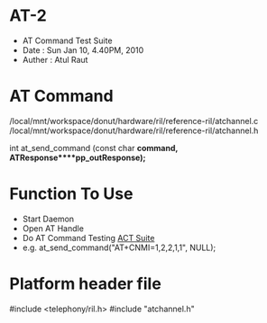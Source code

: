 # AT-2 #
  * AT Command Test Suite
  * Date   : Sun Jan 10, 4.40PM, 2010
  * Auther : Atul Raut

# AT Command #

/local/mnt/workspace/donut/hardware/ril/reference-ril/atchannel.c
/local/mnt/workspace/donut/hardware/ril/reference-ril/atchannel.h

int at\_send\_command (const char **command, ATResponse****pp\_outResponse);**


# Function To Use #

  * Start Daemon
  * Open AT Handle
  * Do AT Command Testing [ACT Suite](Using.md)
  * e.g. at\_send\_command("AT+CNMI=1,2,2,1,1", NULL);

# Platform header file #
#include <telephony/ril.h>
#include "atchannel.h"
